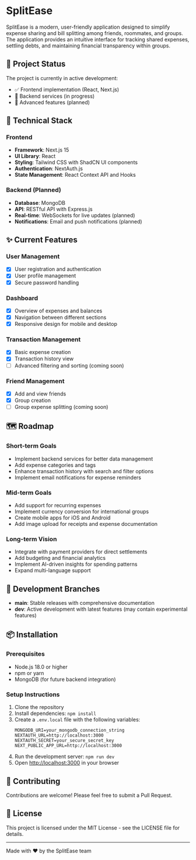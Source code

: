 # SplitEase

SplitEase is a modern, user-friendly application designed to simplify expense sharing and bill splitting among friends, roommates, and groups. The application provides an intuitive interface for tracking shared expenses, settling debts, and maintaining financial transparency within groups.

## 🚀 Project Status

The project is currently in active development:

- ✅ Frontend implementation (React, Next.js)
- 🔄 Backend services (in progress)
- 🔄 Advanced features (planned)

## 🔧 Technical Stack

### Frontend
- **Framework**: Next.js 15
- **UI Library**: React 
- **Styling**: Tailwind CSS with ShadCN UI components
- **Authentication**: NextAuth.js
- **State Management**: React Context API and Hooks

### Backend (Planned)
- **Database**: MongoDB
- **API**: RESTful API with Express.js
- **Real-time**: WebSockets for live updates (planned)
- **Notifications**: Email and push notifications (planned)

## ✨ Current Features

### User Management
- [x] User registration and authentication
- [x] User profile management
- [x] Secure password handling

### Dashboard
- [x] Overview of expenses and balances
- [x] Navigation between different sections
- [x] Responsive design for mobile and desktop

### Transaction Management
- [x] Basic expense creation
- [x] Transaction history view
- [ ] Advanced filtering and sorting (coming soon)

### Friend Management
- [x] Add and view friends
- [x] Group creation
- [ ] Group expense splitting (coming soon)

## 🗺️ Roadmap

### Short-term Goals
- Implement backend services for better data management
- Add expense categories and tags
- Enhance transaction history with search and filter options
- Implement email notifications for expense reminders

### Mid-term Goals
- Add support for recurring expenses
- Implement currency conversion for international groups
- Create mobile apps for iOS and Android
- Add image upload for receipts and expense documentation

### Long-term Vision
- Integrate with payment providers for direct settlements
- Add budgeting and financial analytics
- Implement AI-driven insights for spending patterns
- Expand multi-language support

## 🧪 Development Branches

- **main**: Stable releases with comprehensive documentation
- **dev**: Active development with latest features (may contain experimental features)

## 📦 Installation

### Prerequisites
- Node.js 18.0 or higher
- npm or yarn
- MongoDB (for future backend integration)

### Setup Instructions
1. Clone the repository
2. Install dependencies: `npm install`
3. Create a `.env.local` file with the following variables:
   ```
   MONGODB_URI=your_mongodb_connection_string
   NEXTAUTH_URL=http://localhost:3000
   NEXTAUTH_SECRET=your_secure_secret_key
   NEXT_PUBLIC_APP_URL=http://localhost:3000
   ```
4. Run the development server: `npm run dev`
5. Open [http://localhost:3000](http://localhost:3000) in your browser

## 👥 Contributing

Contributions are welcome! Please feel free to submit a Pull Request.

## 📄 License

This project is licensed under the MIT License - see the LICENSE file for details.

---

Made with ❤️ by the SplitEase team
